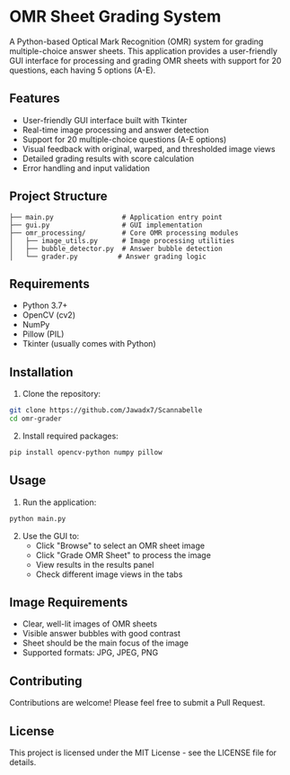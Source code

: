 # OMR Sheet Grading System

A Python-based Optical Mark Recognition (OMR) system for grading multiple-choice answer sheets. This application provides a user-friendly GUI interface for processing and grading OMR sheets with support for 20 questions, each having 5 options (A-E).

## Features

- User-friendly GUI interface built with Tkinter
- Real-time image processing and answer detection
- Support for 20 multiple-choice questions (A-E options)
- Visual feedback with original, warped, and thresholded image views
- Detailed grading results with score calculation
- Error handling and input validation

## Project Structure

```
├── main.py                 # Application entry point
├── gui.py                  # GUI implementation
├── omr_processing/         # Core OMR processing modules
│   ├── image_utils.py      # Image processing utilities
│   ├── bubble_detector.py  # Answer bubble detection
│   └── grader.py          # Answer grading logic
```

## Requirements

- Python 3.7+
- OpenCV (cv2)
- NumPy
- Pillow (PIL)
- Tkinter (usually comes with Python)

## Installation

1. Clone the repository:

```bash
git clone https://github.com/Jawadx7/Scannabelle
cd omr-grader
```

2. Install required packages:

```bash
pip install opencv-python numpy pillow
```

## Usage

1. Run the application:

```bash
python main.py
```

2. Use the GUI to:
   - Click "Browse" to select an OMR sheet image
   - Click "Grade OMR Sheet" to process the image
   - View results in the results panel
   - Check different image views in the tabs

## Image Requirements

- Clear, well-lit images of OMR sheets
- Visible answer bubbles with good contrast
- Sheet should be the main focus of the image
- Supported formats: JPG, JPEG, PNG

## Contributing

Contributions are welcome! Please feel free to submit a Pull Request.

## License

This project is licensed under the MIT License - see the LICENSE file for details.

